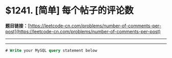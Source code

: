 # $1241. [简单] 每个帖子的评论数

**题目链接：**[https://leetcode-cn.com/problems/number-of-comments-per-post](https://leetcode-cn.com/problems/number-of-comments-per-post)

---

<Cards card="leetcode_1241_number-of-comments-per-post"></Cards>

---

```sql
# Write your MySQL query statement below
```